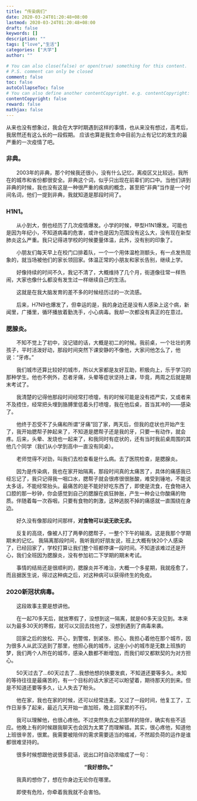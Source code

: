 ```yaml
---
title: “传染病们"
date: 2020-03-24T01:20:48+08:00
lastmod: 2020-03-24T01:20:48+08:00
draft: false
keywords: []
description: ""
tags: ["love","生活"]
categories: ["大学"]
author: ""

# You can also close(false) or open(true) something for this content.
# P.S. comment can only be closed
comment: false
toc: false
autoCollapseToc: false
# You can also define another contentCopyright. e.g. contentCopyright: "This is another copyright."
contentCopyright: false
reward: false
mathjax: false
---
```


从来也没有想象过，我会在大学时期遇到这样的事情，也从来没有想过，高考后，我居然还有这么长的一段假期。
应该也算是我生命中目前为止有记忆的发生的最严重的一次疫情了吧。
<!--more-->

### 非典。

&#8195;&#8195;2003年的非典，那个时候我还很小，没有什么记忆，离疫区又比较远，我所在的城市和省份都很安全。非典这个词，似乎只出现在前辈们的口中。当他们讲到非典的时候，我也没有这是一种很严重的疾病的概念，甚至把“非典”当作是一个时间名词，他们一提到非典，我就知道是那段时间了。

### H1N1。

&#8195;&#8195;从小到大，倒也经历了几次疫情爆发。小学的时候，甲型H1N1爆发。可能也是因为年纪小，不知道病毒的危害，或许也是因为范围没有这么大，没有现在新型肺炎这么严重。我只记得进学校的时候要量体温，此外，没有别的印象了。

&#8195;&#8195;小朋友们每天早上在校门口排着队，一个一个用体温枪测额头，有一点发热现象的，就当场被他们的家长领回家。体温正常的小朋友和家长告别，继续上学。

&#8195;&#8195;好像持续的时间不久，我记不清了，大概维持了几个月，街道像往常一样热闹，大家也像什么都没有发生过一样继续自己的生活。

&#8195;&#8195;这就是在我大脑发育的差不多的时候经历过的一次流感。

&#8195;&#8195;后来，H7N9也爆发了，但幸运的是，我的身边还是没有人感染上这个病，新闻里，广播里，循环播放着勤洗手，小心病毒。我却一次都没有真正的在意过。


### 腮腺炎。

&#8195;&#8195;不知不觉上了初中，没记错的话，大概是初二的时候。我前桌，一个壮壮的男孩子，平时活泼好动，那段时间突然下课安静的不像他，大家问他怎么了，他说：“牙疼。”

&#8195;&#8195;我们城市还算比较好的城市，所以大家都是友好互助，积极向上，乐于学习的那种学生。他也不例外，忍者牙痛，头晕等症状坚持上课，毕竟，两周之后就是期末考试了。

&#8195;&#8195;我清楚的记得他那段时间经常打喷嚏，有的时候可能是没有捂严实，又或者来不及捂住，经常把头埋到胳膊里低着头打喷嚏，我在他后桌，首当其冲的——感染了。

&#8195;&#8195;他终于忍受不了头痛和所谓“牙痛”回了家，两天后，但我的症状也开始产生了，我开始腮帮子肿起来了，不知道是腮帮子还是我的牙，只要一有动作，就会疼。后来，头晕、发烧也一起来了，和我同时有症状的，还有当时我前桌周围的其他几个同学（我们从小学到高中一直没有同桌）。

&#8195;&#8195;老师觉得不对劲，叫我们去检查看是什么病。去了医院检查，是腮腺炎。

&#8195;&#8195;因为是传染病，我也在家开始隔离，那段时间真的太痛苦了，具体的痛感我已经忘记了，我只记得我一咽口水，腮帮子就会很疼很很胀酸，难受到锤地，不能说太多话，不能经常抬头。最痛苦的是不能好好吃东西了，即使是流食，在食物进入口腔的那一秒钟，你会感觉到自己的腮腺在疯狂肿胀，产生一种会让你酸痛的物质。伴随着每一次吞咽，只要有食物的刺激，这种逃脱不掉的痛感就一直围绕在身边。

&#8195;&#8195;好久没有像那段时间那样，**对食物可以说无欲无求。**

&#8195;&#8195;反复的高烧，像被人打了两拳的腮帮子，一整个下午的输液。这是我那个学期期末的记忆。
我隔离那段时间，我听我的好朋友说，班上大概有快20个人感染了，已经回家了，学校打算让我们整个班都停课一段时间。不知道该难过还是开心，我们全班因为腮腺炎，没有参加初二下学期的期末考试。

&#8195;&#8195;事情的结局还是很顺利的，腮腺炎并不难治，大概一个多星期，我就痊愈了，而且据医生说，得过这种病之后，对这种病可以获得终生的免疫。


### 2020新冠状病毒。

&#8195;&#8195;这段故事主要是想讲他。

&#8195;&#8195;在一起70多天后，就放寒假了，没想到这一隔离，就是60多天没见到。本来以为最多30天的寒假，就可以又回去找他了，没想到遇到了病毒来袭。

&#8195;&#8195;回家之后的放松、开心，到警惕，到紧张、担心。我担心着他在那个城市，因为很多人从武汉逃到了那里，他担心我的城市，这座小小的城市是无数上班族的梦，我们两个人所在的城市，感染人数都不断增加，而我们却又都默契的为对方担心。

&#8195;&#8195;50天过去了…60天过去了…我想他想的快要发疯，不知道还要等多久。未知的等待往往是最痛苦的，有一个目标的话大家还可以盼望着，期待那天的到来。但是不知道还要等多久，让人失去了盼头。

&#8195;&#8195;他在家，我也在家的时候，还可以经常连麦。又过了一段时间，他复工了，工作日渐多了起来，最近几天开始一直加班，晚上回家累的不行。

&#8195;&#8195;我可以理解他，也很心疼他。不过突然失去之前那样的陪伴，确实有些不适应。他晚上有的时候跟我聊天也会因为太累了而理解错。其实，很心疼他，知道他上班很辛苦，很累。我需要被陪伴的需求需要适当的缩减，不然超负荷的运作是谁都很难坚持的。

&#8195;&#8195;很多时候想跟他说很多屁话，说出口时自动浓缩成了一句：

**<center>“我好想你。”</center>**

&#8195;&#8195;我真的想你了，想在你身边无论你在哪里。

&#8195;&#8195;即使有危险，你牵着我我就不会害怕。





